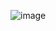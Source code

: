 ![image](https://github.com/Netfluxx/BasestationRoombaV3/assets/87619843/d169d3e5-82c5-416d-a1a0-1403ca47838c)

